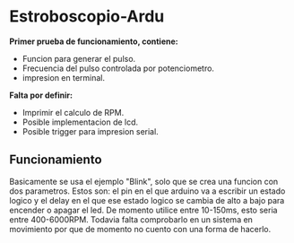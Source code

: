 # Estroboscopio-Ardu


**Primer prueba de funcionamiento, contiene:**

- Funcion para generar el pulso.
- Frecuencia del pulso controlada por
potenciometro.
- impresion en terminal.

**Falta por definir:**
- Imprimir el calculo de RPM.
- Posible implementacion de lcd.
- Posible trigger para impresion serial.

## Funcionamiento
Basicamente se usa el ejemplo "Blink", solo que se crea una funcion con dos parametros.
Estos son: el pin en el que arduino va a escribir un estado logico y el delay en el que 
ese estado logico se cambia de alto a bajo para encender o apagar el led.
De momento utilice entre 10-150ms, esto seria entre 400-6000RPM.
Todavia falta comprobarlo en un sistema en movimiento por que de momento no cuento con 
una forma de hacerlo.
